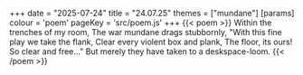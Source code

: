 +++
date = "2025-07-24"
title = "24.07.25"
themes = ["mundane"]
[params]
  colour = 'poem'
  pageKey = 'src/poem.js'
+++
{{< poem >}}
Within the trenches of my room,
The war mundane drags stubbornly,
"With this fine play we take the flank,
Clear every violent box and plank,
The floor, its ours! So clear and free..."
But merely they have taken to a deskspace-loom.
{{< /poem >}}